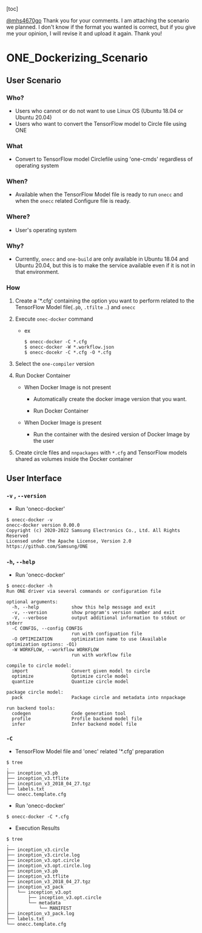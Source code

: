 [toc]

[@mhs4670go](https://github.com/mhs4670go)
Thank you for your comments.
I am attaching the scenario we planned. I don't know if the format you wanted is correct, but if you give me your opinion, I will revise it and upload it again. Thank you!

# ONE_Dockerizing_Scenario

## User Scenario

### Who?

- Users who cannot or do not want to use Linux OS (Ubuntu 18.04 or Ubuntu 20.04)
- Users who want to convert the TensorFlow model to Circle file using ONE

### What 

- Convert to TensorFlow model Circlefile using 'one-cmds' regardless of operating system

### When?

- Available when the TensorFlow Model file is ready to run `onecc` and when the `onecc` related Configure file is ready.

### Where?

- User's operating system

### Why?

- Currently, `onecc` and `one-build` are only available in Ubuntu 18.04 and Ubuntu 20.04, but this is to make the service available even if it is not in that environment.

### How 

1. Create a '*.cfg' containing the option you want to perform related to the TensorFlow Model file(`.pb`, `.tfilte` ..) and `onecc`

2. Execute `onec-docker` command

    - ex

        ```
        $ onecc-docker -C *.cfg
        $ onecc-docker -W *.workflow.json
        $ onecc-docekr -C *.cfg -O *.cfg
        ```

3. Select the `one-compiler` version 

4. Run Docker Container

    - When Docker Image is not present

        - Automatically create the docker image version that you want.

        - Run Docker Container


    - When Docker Image is present
        - Run the container with the desired version of Docker Image by the user


5. Create circle files and `nnpackages` with `*.cfg` and TensorFlow models shared as volumes inside the Docker container

## User Interface

###  `-v` , `--version`

- Run 'onecc-docker'

```
$ onecc-docker -v 
onecc-docker version 0.00.0
Copyright (c) 2020-2022 Samsung Electronics Co., Ltd. All Rights Reserved
Licensed under the Apache License, Version 2.0
https://github.com/Samsung/ONE
```

### `-h`, `--help`

- Run 'onecc-docker'

```
$ onecc-docker -h
Run ONE driver via several commands or configuration file

optional arguments:
  -h, --help            show this help message and exit
  -v, --version         show program's version number and exit
  -V, --verbose         output additional information to stdout or stderr
  -C CONFIG, --config CONFIG
                        run with configuation file
  -O OPTIMIZATION       optimization name to use (Available optimization options: -O1)
  -W WORKFLOW, --workflow WORKFLOW
                        run with workflow file

compile to circle model:
  import                Convert given model to circle
  optimize              Optimize circle model
  quantize              Quantize circle model

package circle model:
  pack                  Package circle and metadata into nnpackage

run backend tools:
  codegen               Code generation tool
  profile               Profile backend model file
  infer                 Infer backend model file
```

###  `-C`

- TensorFlow Model file and 'onec' related '*.cfg' preparation

```
$ tree
.
├── inception_v3.pb
├── inception_v3.tflite
├── inception_v3_2018_04_27.tgz
├── labels.txt
└── onecc.template.cfg
```

- Run 'onecc-docker'

```
$ onecc-docker -C *.cfg
```

- Execution Results

```
$ tree
.
├── inception_v3.circle
├── inception_v3.circle.log
├── inception_v3.opt.circle
├── inception_v3.opt.circle.log
├── inception_v3.pb
├── inception_v3.tflite
├── inception_v3_2018_04_27.tgz
├── inception_v3_pack
│   └── inception_v3.opt
│       ├── inception_v3.opt.circle
│       └── metadata
│           └── MANIFEST
├── inception_v3_pack.log
├── labels.txt
└── onecc.template.cfg
```